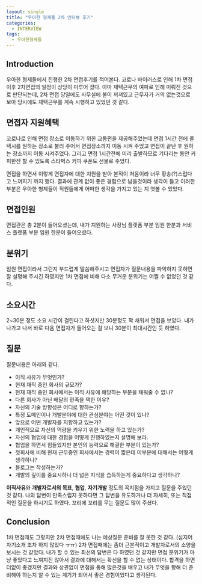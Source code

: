```yaml
---
layout: single
title: "우아한 형제들 2차 인터뷰 후기"
categories:
  - INTERVIEW
tags:
  - 우아한형제들
---
```


## Introduction

우아한 형제들에서 진행한 2차 면접후기를 적어본다. 코로나 바이러스로 인해 1차 면접 이후 2차면접의 일정이 상당히 미루어 졌다. 아마 재택근무의 여파로 인해 미뤄진 것으로 판단되는데, 2차 면접 당일에도 사무실에 불이 꺼져있고 근무자가 거의 없는것으로 보아 당시에도 재택근무를 계속 시행하고 있었던 것 같다.

## 면접자 지원혜택

코로나로 인해 면접 장소로 이동하기 위한 교통편을 제공해주었는데 면접 1시간 전에 콜 택시를 원하는 장소로 불러 주어서 면접장소까지 이동 시켜 주었고 면접이 끝난 후 원하는 장소까지 이동 시켜주었다. 그리고 면접 1시간전에 미리 출발하므로 기다리는 동안 커피한잔 할 수 있도록 스타벅스 커피 쿠폰도 선물로 주었다.

면접을 하면서 이렇게 면접자에 대한 지원을 받아 본적이 처음이라 너무 황송(?)스럽다고 느껴지기 까지 했다. 결과에 관계 없이 좋은 경험으로 남을것이라 생각이 들고 이러한 부분은 우아한 형제들이 직원들에게 어떠한 생각을 가지고 있는 지 엿볼 수 있었다.

## 면접인원

면접관은 총 2분이 들어오셨는데, 내가 지원하는 사장님 플랫폼 부분 임원 한분과 서비스 플랫폼 부분 임원 한분이 들어오셨다.

## 분위기

임원 면접이라서 그런지 부드럽게 말씀해주시고 면접자가 질문내용을 파악하지 못하면 잘 설명해 주시긴 하였지만 1차 면접에 비해 다소 무거운 분위기는 어쩔 수 없었던 것 같다.

## 소요시간

2~30분 정도 소요 시간이 걸린다고 하셧지만 30분정도 꽉 채워서 면접을 보았다. 내가 나가고 나서 바로 다음 면접자가 들어오는 걸 보니 30분이 최대시간인 듯 하였다.

## 질문

질문내용은 아래와 같다.

- 이직 사유가 무엇인가?
- 현재 재직 중인 회사의 규모가?
- 현재 재직 중인 회사에서는 이직 사유에 해당하는 부분을 채워줄 수 없나?
- 다른 회사가 아닌 배달의 민족을 택한 이유?
- 자신의 기술 방향성은 어디로 향하는가?
- 특정 도메인이나 개발분야에 대한 관심분야는 어떤 것이 있나?
- 앞으로 어떤 개발자를 지향하고 있는가?
- 개인적으로 자신의 역량을 키우기 위한 노력을 하고 있는가?
- 자신의 협업에 대한 경험을 어떻게 진행하였는지 설명해 보라.
- 협업을 하면서 힘들었지만 본인의 능력으로 해결한 부분이 있는가?
- 첫회사에 비해 현재 근무중인 회사에서는 경력이 짧은데 이부분에 대해서는 어떻게 생각하나?
- 블로그는 작성하는가?
- 개발의 깊이를 중요시하나 더 넓은 지식을 습득하는게 중요하다고 생각하나?

**이직사유**와 **개발자로서의 목표**, **협업**, **자기개발** 정도의 꼭지점을 가지고 질문을 주었던 것 같다. 나의 답변이 만족스럽지 못하다면 그 답변을 유도하거나 더 자세히, 또는 직접적인 질문을 하시기도 하였다.
꼬리에 꼬리를 무는 질문도 많이 주셨다.

## Conclusion

1차 면접때도 그렇지만 2차 면접때에도 나는 예상질문 준비를 잘 못한 것 같다. (심지어 자기소개 조차 하지 않았다 ㅠㅠ) 2차 면접때에는 좀더 근본적이고 개발자로서의 소양을 보시는 것 같았다.
내가 할 수 있는 최선의 답변은 다 하였던 것 같지만 면접 분위기가 마냥 좋았다고 느껴지진 않아서 결과에 대해서는 확신을 할 수 없는 상태이다.
합격을 하면 더없이 좋겠지만 결과와 상관없이 면접을 통해 많은것을 배우고 내가 무엇을 향해 더 준비해야 하는지 알 수 있는 계기가 되어서 좋은 경험이었다고 생각된다.
